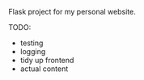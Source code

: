 Flask project for my personal website.


TODO:
- testing
- logging
- tidy up frontend
- actual content
